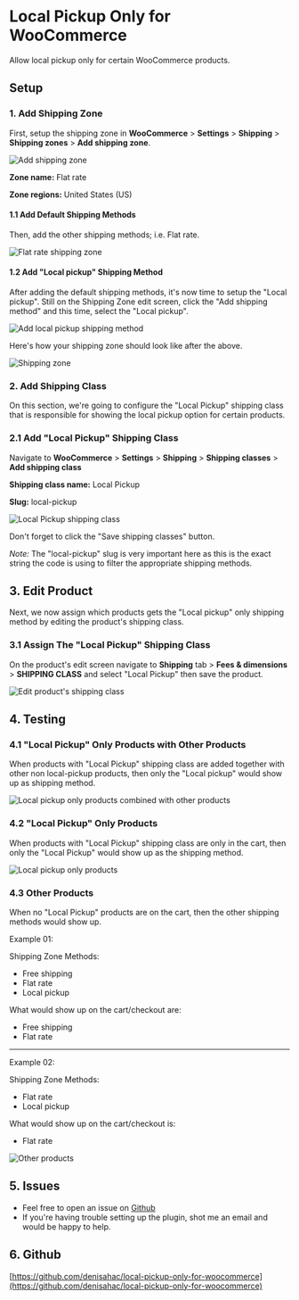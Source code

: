 # Local Pickup Only for WooCommerce

Allow local pickup only for certain WooCommerce products.

## Setup

### 1. Add Shipping Zone

First, setup the shipping zone in **WooCommerce** > **Settings** > **Shipping** > **Shipping zones** > **Add shipping zone**.

![Add shipping zone](assets/images/guides/add-shipping-zone.jpg)

**Zone name:** Flat rate

**Zone regions:** United States (US)

#### 1.1 Add Default Shipping Methods

Then, add the other shipping methods; i.e. Flat rate.

![Flat rate shipping zone](assets/images/guides/shipping-zone-flat-rate.jpg)

#### 1.2 Add "Local pickup" Shipping Method

After adding the default shipping methods, it's now time to setup the "Local pickup". Still on the Shipping Zone edit screen, click the "Add shipping method" and this time, select the "Local pickup".

![Add local pickup shipping method](assets/images/guides/add-local-pickup-shipping-method.jpg)

Here's how your shipping zone should look like after the above.

![Shipping zone](assets/images/guides/shipping-zone.jg)

### 2. Add Shipping Class

On this section, we're going to configure the "Local Pickup" shipping class that is responsible for showing the local pickup option for certain products.

### 2.1 Add "Local Pickup" Shipping Class

Navigate to **WooCommerce** > **Settings** > **Shipping** > **Shipping classes** > **Add shipping class**

**Shipping class name:** Local Pickup

**Slug:** local-pickup

![Local Pickup shipping class](assets/images/guides/shipping-class-local-pickup.jpg)

Don't forget to click the "Save shipping classes" button.

*Note:* The "local-pickup" slug is very important here as this is the exact string the code is using to filter the appropriate shipping methods. 

## 3. Edit Product

Next, we now assign which products gets the "Local pickup" only shipping method by editing the product's shipping class.

### 3.1 Assign The "Local Pickup" Shipping Class

On the product's edit screen navigate to **Shipping** tab > **Fees & dimensions** > **SHIPPING CLASS** and select "Local Pickup" then save the product.

![Edit product's shipping class](assets/images/guides/edit-product.jpg)

## 4. Testing

### 4.1 "Local Pickup" Only Products with Other Products

When products with "Local Pickup" shipping class are added together with other non local-pickup products, then only the "Local pickup" would show up as shipping method.

![Local pickup only products combined with other products](assets/images/guides/cart-with-other-items-local-pickup-only.jpg)


### 4.2 "Local Pickup" Only Products

When products with "Local Pickup" shipping class are only in the cart, then only the "Local Pickup" would show up as the shipping method.

![Local pickup only products](assets/images/guides/cart-local-pickup-only.jpg)

### 4.3 Other Products

When no "Local Pickup" products are on the cart, then the other shipping methods would show up.

Example 01:

Shipping Zone Methods:

- Free shipping
- Flat rate
- Local pickup

What would show up on the cart/checkout are:

- Free shipping
- Flat rate

---

Example 02:

Shipping Zone Methods:

- Flat rate
- Local pickup

What would show up on the cart/checkout is:

- Flat rate

![Other products](assets/images/guides/other-products.jpg)

## 5. Issues

- Feel free to open an issue on [Github](https://github.com/denisahac/local-pickup-only-for-woocommerce)
- If you're having trouble setting up the plugin, shot me an email and would be happy to help.

## 6. Github

[https://github.com/denisahac/local-pickup-only-for-woocommerce](https://github.com/denisahac/local-pickup-only-for-woocommerce)
